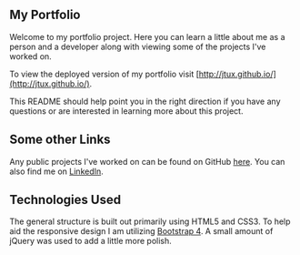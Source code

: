 ## My Portfolio
Welcome to my portfolio project. Here you can learn a little about me as a person and a developer along with viewing some of the projects I've worked on.

To view the deployed version of my portfolio visit [http://jtux.github.io/](http://jtux.github.io/).

This README should help point you in the right direction if you have any questions or are interested in learning more about this project.

## Some other Links
Any public projects I've worked on can be found on GitHub [here](https://www.github.com/jtux?tab=repositories).
You can also find me on [LinkedIn](https://www.linkedin.com/in/joshualtucker/).

## Technologies Used
The general structure  is built out primarily using HTML5 and CSS3.
To help aid the responsive design I am utilizing [Bootstrap 4]([https://getbootstrap.com/](https://getbootstrap.com/)).
A small amount of jQuery was used to add a little more polish.